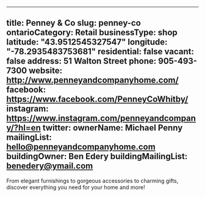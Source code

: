 
---
title: Penney & Co
slug: penney-co
ontarioCategory: Retail
businessType: shop
latitude: "43.9512545327547"
longitude: "-78.2935483753681"
residential: false
vacant: false
address: 51 Walton Street
phone: 905-493-7300
website: http://www.penneyandcompanyhome.com/
facebook: https://www.facebook.com/PenneyCoWhitby/
instagram: https://www.instagram.com/penneyandcompany/?hl=en
twitter: 
ownerName: Michael Penny
mailingList: hello@penneyandcompanyhome.com 
buildingOwner: Ben Edery
buildingMailingList: benedery@ymail.com
---
From elegant furnishings to gorgeous accessories to charming gifts, discover everything you need for your home and more!
